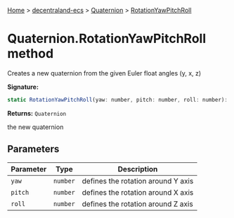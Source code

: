 [Home](./index) &gt; [decentraland-ecs](./decentraland-ecs.md) &gt; [Quaternion](./decentraland-ecs.quaternion.md) &gt; [RotationYawPitchRoll](./decentraland-ecs.quaternion.rotationyawpitchroll.md)

# Quaternion.RotationYawPitchRoll method

Creates a new quaternion from the given Euler float angles (y, x, z)

**Signature:**
```javascript
static RotationYawPitchRoll(yaw: number, pitch: number, roll: number): Quaternion;
```
**Returns:** `Quaternion`

the new quaternion

## Parameters

|  Parameter | Type | Description |
|  --- | --- | --- |
|  `yaw` | `number` | defines the rotation around Y axis |
|  `pitch` | `number` | defines the rotation around X axis |
|  `roll` | `number` | defines the rotation around Z axis |

